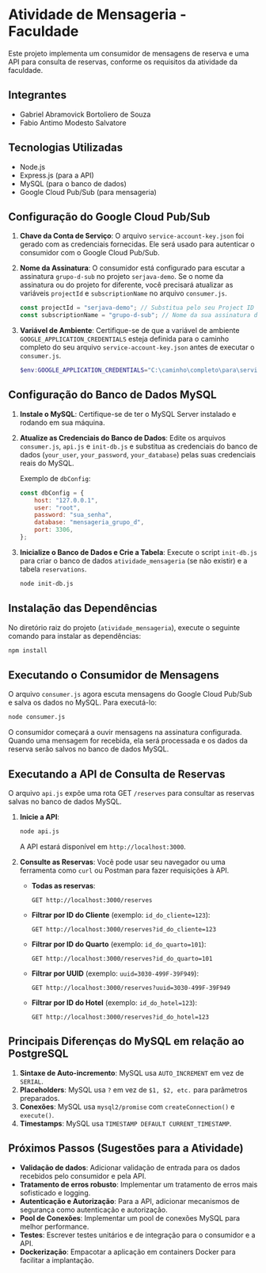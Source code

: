 # Atividade de Mensageria - Faculdade

Este projeto implementa um consumidor de mensagens de reserva e uma API para consulta de reservas, conforme os requisitos da atividade da faculdade.

## Integrantes
*   Gabriel Abramovick Bortoliero de Souza
*   Fabio Antimo Modesto Salvatore


## Tecnologias Utilizadas

*   Node.js
*   Express.js (para a API)
*   MySQL (para o banco de dados)
*   Google Cloud Pub/Sub (para mensageria)

## Configuração do Google Cloud Pub/Sub

1.  **Chave da Conta de Serviço**: O arquivo `service-account-key.json` foi gerado com as credenciais fornecidas. Ele será usado para autenticar o consumidor com o Google Cloud Pub/Sub.

2.  **Nome da Assinatura**: O consumidor está configurado para escutar a assinatura `grupo-d-sub` no projeto `serjava-demo`. Se o nome da assinatura ou do projeto for diferente, você precisará atualizar as variáveis `projectId` e `subscriptionName` no arquivo `consumer.js`.

    ```javascript
    const projectId = "serjava-demo"; // Substitua pelo seu Project ID
    const subscriptionName = "grupo-d-sub"; // Nome da sua assinatura do Pub/Sub
    ```

3.  **Variável de Ambiente**: Certifique-se de que a variável de ambiente `GOOGLE_APPLICATION_CREDENTIALS` esteja definida para o caminho completo do seu arquivo `service-account-key.json` antes de executar o `consumer.js`.

    ```powershell
    $env:GOOGLE_APPLICATION_CREDENTIALS="C:\caminho\completo\para\service-account-key.json"
    ```

## Configuração do Banco de Dados MySQL

1.  **Instale o MySQL**: Certifique-se de ter o MySQL Server instalado e rodando em sua máquina.

2.  **Atualize as Credenciais do Banco de Dados**: Edite os arquivos `consumer.js`, `api.js` e `init-db.js` e substitua as credenciais do banco de dados (`your_user`, `your_password`, `your_database`) pelas suas credenciais reais do MySQL.

    Exemplo de `dbConfig`:

    ```javascript
    const dbConfig = {
        host: "127.0.0.1",
        user: "root",
        password: "sua_senha",
        database: "mensageria_grupo_d",
        port: 3306,
    };
    ```

3.  **Inicialize o Banco de Dados e Crie a Tabela**: Execute o script `init-db.js` para criar o banco de dados `atividade_mensageria` (se não existir) e a tabela `reservations`.

    ```bash
    node init-db.js
    ```

## Instalação das Dependências

No diretório raiz do projeto (`atividade_mensageria`), execute o seguinte comando para instalar as dependências:

```bash
npm install
```

## Executando o Consumidor de Mensagens

O arquivo `consumer.js` agora escuta mensagens do Google Cloud Pub/Sub e salva os dados no MySQL. Para executá-lo:

```bash
node consumer.js
```

O consumidor começará a ouvir mensagens na assinatura configurada. Quando uma mensagem for recebida, ela será processada e os dados da reserva serão salvos no banco de dados MySQL.

## Executando a API de Consulta de Reservas

O arquivo `api.js` expõe uma rota GET `/reserves` para consultar as reservas salvas no banco de dados MySQL.

1.  **Inicie a API**:

    ```bash
    node api.js
    ```

    A API estará disponível em `http://localhost:3000`.

2.  **Consulte as Reservas**: Você pode usar seu navegador ou uma ferramenta como `curl` ou Postman para fazer requisições à API.

    *   **Todas as reservas**:

        ```
        GET http://localhost:3000/reserves
        ```

    *   **Filtrar por ID do Cliente** (exemplo: `id_do_cliente=123`):

        ```
        GET http://localhost:3000/reserves?id_do_cliente=123
        ```

    *   **Filtrar por ID do Quarto** (exemplo: `id_do_quarto=101`):

        ```
        GET http://localhost:3000/reserves?id_do_quarto=101
        ```

    *   **Filtrar por UUID** (exemplo: `uuid=3030-499F-39F949`):

        ```
        GET http://localhost:3000/reserves?uuid=3030-499F-39F949
        ```

    *   **Filtrar por ID do Hotel** (exemplo: `id_do_hotel=123`):

        ```
        GET http://localhost:3000/reserves?id_do_hotel=123
        ```

## Principais Diferenças do MySQL em relação ao PostgreSQL

1.  **Sintaxe de Auto-incremento**: MySQL usa `AUTO_INCREMENT` em vez de `SERIAL`.
2.  **Placeholders**: MySQL usa `?` em vez de `$1, $2, etc.` para parâmetros preparados.
3.  **Conexões**: MySQL usa `mysql2/promise` com `createConnection()` e `execute()`.
4.  **Timestamps**: MySQL usa `TIMESTAMP DEFAULT CURRENT_TIMESTAMP`.

## Próximos Passos (Sugestões para a Atividade)

*   **Validação de dados**: Adicionar validação de entrada para os dados recebidos pelo consumidor e pela API.
*   **Tratamento de erros robusto**: Implementar um tratamento de erros mais sofisticado e logging.
*   **Autenticação e Autorização**: Para a API, adicionar mecanismos de segurança como autenticação e autorização.
*   **Pool de Conexões**: Implementar um pool de conexões MySQL para melhor performance.
*   **Testes**: Escrever testes unitários e de integração para o consumidor e a API.
*   **Dockerização**: Empacotar a aplicação em containers Docker para facilitar a implantação.

